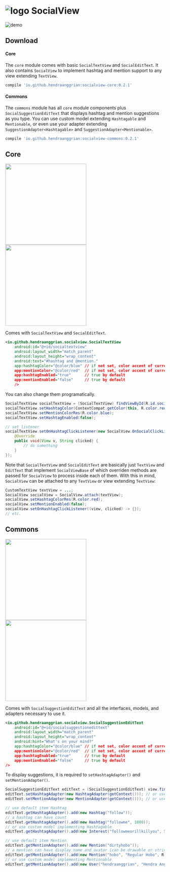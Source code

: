 ![logo](/art/logo.png) SocialView
=================================

![demo](/art/demo.gif)

Download
--------

#### Core

The `core` module comes with basic `SocialTextView` and `SocialEditText`.
It also contains `SocialView` to implement hashtag and mention support to any view extending `TextView`.

```gradle
compile 'io.github.hendraanggrian:socialview-core:0.2.1'
```

#### Commons

The `commons` module has all `core` module components plus `SocialSuggestionEditText` that displays hashtag and mention suggestions as you type.
You can use custom model extending `Hashtagable` and `Mentionable`, or even use your adapter extending `SuggestionAdapter<Hashtagable>` and `SuggestionAdapter<Mentionable>`.

```gradle
compile 'io.github.hendraanggrian:socialview-commons:0.2.1'
```

Core
----

<img src="/art/ss_core1.png" width="256">
<img src="/art/ss_core2.png" width="256">

Comes with `SocialTextView` and `SocialEditText`.

```xml
<io.github.hendraanggrian.socialview.SocialTextView
    android:id="@+id/socialtextview"
    android:layout_width="match_parent"
    android:layout_height="wrap_content"
    android:text="#hashtag and @mention."
    app:hashtagColor="@color/blue" // if not set, color accent of current app theme is used
    app:mentionColor="@color/red"  // if not set, color accent of current app theme is used
    app:hashtagEnabled="true"      // true by default
    app:mentionEnabled="false"     // true by default
    />
```

You can also change them programatically.

```java
SocialTextView socialTextView = (SocialTextView) findViewById(R.id.socialtextview);
socialTextView.setHashtagColor(ContextCompat.getColor(this, R.color.red));
socialTextView.setMentionColorRes(R.color.blue);
socialTextView.setHashtagEnabled(false);

// set listener
socialTextView.setOnHashtagClickListener(new SocialView.OnSocialClickListener() {
    @Override
    public void(View v, String clicked) {
        // do something
    }
});
```

Note that `SocialTextView` and `SocialEditText` are basically just `TextView` and `EditText` that implement `SocialViewBase` of which overriden methods are passed for `SocialView` to process inside each of them. With this in mind, `SocialView` can be attached to any `TextView` or view extending `TextView`:

```java
CustomTextView textView = ...;
SocialView socialView = SocialView.attach(textView);
socialView.setHashtagColorRes(R.color.red);
socialView.setMentionEnabled(false);
socialView.setOnHashtagClickListener((view, clicked) -> {});
// etc.
```

Commons
-------

<img src="/art/ss_commons1.png" width="256">
<img src="/art/ss_commons2.png" width="256">

Comes with `SocialSuggestionEditText` and all the interfaces, models, and adapters necessary to use it.

```xml
<io.github.hendraanggrian.socialview.SocialSuggestionEditText
    android:id="@+id/socialsuggestionedittext"
    android:layout_width="match_parent"
    android:layout_height="wrap_content"
    android:hint="What's on your mind?"
    app:hashtagColor="@color/blue" // if not set, color accent of current app theme is used
    app:mentionColor="@color/red"  // if not set, color accent of current app theme is used
    app:hashtagEnabled="true"      // true by default
    app:mentionEnabled="false"     // true by default
/>
```

To display suggestions, it is required to `setHashtagAdapter()` and `setMentionAdapter()`.

```java
SocialSuggestionEditText editText = (SocialSuggestionEditText) view.findViewById(R.id.socialsuggestionedittext);
editText.setHashtagAdapter(new HashtagAdapter(getContext())); // or use custom adapter extending SuggestionAdapter<Hashtagable>
editText.setMentionAdapter(new MentionAdapter(getContext())); // or use custom adapter extending SuggestionAdapter<Mentionable>

// use default item Hashtag
editText.getHashtagAdapter().add(new Hashtag("follow"));
// a hashtag can have count
editText.getHashtagAdapter().add(new Hashtag("followme", 1000));
// or use custom model implementing Hashtagable
editText.getHashtagAdapter().add(new Interest("followmeorillkillyou", 500));

// use default item Mention
editText.getMentionAdapter().add(new Mention("dirtyhobo"));
// a mention can have display name and avatar (can be drawable or string url)
editText.getMentionAdapter().add(new Mention("hobo", "Regular Hobo", R.mipmap.ic_launcher));
// or use custom model implementing Mentionable
editText.getMentionAdapter().add(new User("hendraanggrian", "Hendra Anggrian", "https://avatars0.githubusercontent.com/u/11507430?v=3&s=460"));
```
